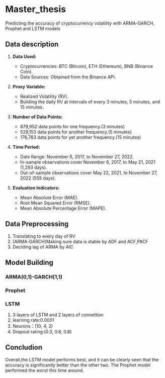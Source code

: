 # Master_thesis
 Predicting the accuracy of cryptocurrency volatility with ARMA-GARCH, Prophet and LSTM models

## Data description
1. **Data Used:**
   - Cryptocurrencies: BTC (Bitcoin), ETH (Ethereum), BNB (Binance Coin).
   - Data Sources: Obtained from the Binance API.

2. **Proxy Variable:**
   - Realized Volatility (RV).
   - Building the daily RV at intervals of every 3 minutes, 5 minutes, and 15 minutes.

3. **Number of Data Points:**
   - 879,952 data points for one frequency.(3 minutes)
   - 529,153 data points for another frequency.(5 minutes)
   - 176,783 data points for yet another frequency.(15 minutes)

4. **Time Period:**
   - Date Range: November 6, 2017, to November 27, 2022.
   - In-sample observations cover November 6, 2017, to May 21, 2021 (1,293 days).
   - Out-of-sample observations cover May 22, 2021, to November 27, 2022 (555 days).

5. **Evaluation Indicators:**
   - Mean Absolute Error (MAE).
   - Root Mean Squared Error (RMSE).
   - Mean Absolute Percentage Error (MAPE).
## Data Preprocessing
 1. Translating to every day of RV
 2. (ARMA-GARCH)Making sure data is stable by ADF and ACF,PACF
 3. Deciding lag of ARMA by AIC
## Model Building
### ARMA(0,1)-GARCH(1,1)
### Prophet
### LSTM  
 1. 3 layers of LSTM and 2 layers of connettion
 2. learning rate:0.0001
 3. Neurons：(10, 4, 2)
 4. Dropout rating:(0.3, 0.8, 0.8)
## Concludion
Overall,the LSTM model performs best, and it can be clearly seen that the accuracy is significantly better than the other two. The Prophet model performed the worst this time around.
